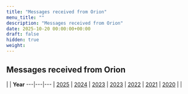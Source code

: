 ```yaml
---
title: "Messages received from Orion"
menu_title: ""
description: "Messages received from Orion"
date: 2025-10-20 00:00:00+00:00
draft: false
hidden: true
weight:
---
```

## Messages received from Orion

 |  | **Year**
---|---|---
| [2025](/various/space-people/orion-messages/orion-messages-2025/) | [2024](/various/space-people/orion-messages/orion-messages-2024/) | [2023](/various/space-people/orion-messages/orion-messages-2023/)
| [2023](/various/space-people/orion-messages/orion-messages-2023/) | [2022](/various/space-people/orion-messages/orion-messages-2022/) | [2021](/various/space-people/orion-messages/orion-messages-2021/)
| [2020](/various/space-people/orion-messages/orion-messages-2020/) | | 
